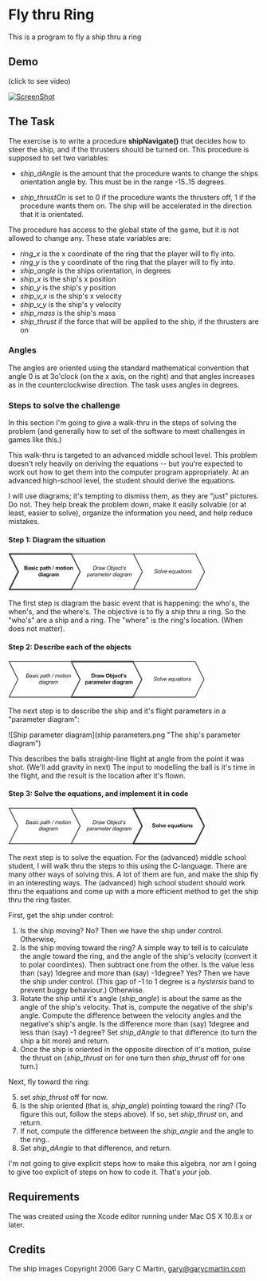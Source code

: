 Fly thru Ring
====================

This is a program to fly a ship thru a ring

Demo
------

(click to see video)

[![ScreenShot](https://i.ytimg.com/vi/ZzzNkz60B9I/hqdefault.jpg)](http://www.youtube.com/watch?v=ZzzNkz60B9I)

The Task
--------

The exercise is to write a procedure **shipNavigate()** that decides how to steer the ship, and if the thrusters should
be turned on.  This procedure is supposed to set two variables:

* *ship_dAngle*  is the amount that the procedure wants to change the ships orientation angle by.  This must be in the range  -15..15 degrees.

* *ship_thrustOn* is set to 0 if the procedure wants the thrusters off, 1 if the procedure wants them on.  The ship will be accelerated in the direction that it is orientated.

The procedure has access to the global state of the game, but it is not allowed to change any.  These
state variables are:

* *ring_x*  is the x coordinate of the ring that the player will to fly into.
* *ring_y*  is the y coordinate of the ring that the player will to fly into.
* *ship_angle* is the ships orientation, in degrees
* *ship_x*   is the ship's x position
* *ship_y*   is the ship's y position
* *ship_v_x* is the ship's x velocity
* *ship_v_y* is the ship's y velocity
* *ship_mass* is the ship's mass
* *ship_thrust* if the force that will be applied to the ship, if the thrusters are on


### Angles

The angles are oriented using the standard mathematical convention that angle 0 is at 3o'clock (on the x axis, on the right)
and that angles increases as in the counterclockwise direction.  The task uses angles in degrees.

### Steps to solve the challenge

In this section I'm going to give a walk-thru in the steps of solving the problem (and generally how to set
of the software to meet challenges in games like this.)

This walk-thru is targeted to an advanced middle school level.  This problem doesn't rely heavily on deriving the
equations -- but you're expected to work out  how to get them into the computer program appropriately.  At an advanced
high-school level, the student should derive the equations.

I will use diagrams; it's tempting to dismiss them, as they are "just" pictures.  Do not.  They help break the problem
down, make it easily solvable (or at least, easier to solve), organize the information you need, and help reduce mistakes.

#### Step 1: Diagram the situation

![Step 1](step1.png "Step 1")

The first step is diagram the basic event that is happening: the who's, the when's, and the where's.
The objective is to fly a ship thru a ring.  So the "who's" are a ship and a ring.
The "where" is the ring's location.  (When does not matter).


#### Step 2: Describe each of the objects

![Step 2](step2.png "Step 2")

The next step is to describe the ship and it's flight parameters in a "parameter diagram":

![Ship parameter diagram](ship parameters.png "The ship's parameter diagram")

This describes the balls straight-line flight at angle from the point it was shot.  (We'll add gravity in next)
The input to modelling the ball is it's time in the flight, and the result is the location after it's flown.

#### Step 3: Solve the equations, and implement it in code

![Step 3](step3.png "Step 3")

The next step is to solve the equation.  For the (advanced) middle school student, I will walk thru the steps to this
using the C-language.  There are many other ways of solving this.  A lot of them are fun, and make the ship fly in
an interesting ways.   The (advanced) high school student should work thru the equations and come up with a more
efficient method to get the ship thru the ring faster.

First, get the ship under control:

1. Is the ship moving?  No?  Then we have the ship under control.  Otherwise,
2. Is the ship moving toward the ring?  A simple way to tell is to calculate the angle toward the ring, and the angle
of the ship's velocity (convert it to polar coordintes).  Then subtract one from the other.  Is the value less than (say) 1degree and more than (say) -1degree?   Yes?  Then we have the ship under control.  (This gap of -1 to 1 degree is a _hystersis_ band to prevent buggy behaviour.)  Otherwise.
3. Rotate the ship until it's angle (*ship_angle*) is about the same as the angle of the ship's velocity.  That is, compute the negative of the ship's angle.  Compute the difference between the velocity angles and the negative's ship's angle.  Is the difference more than (say) 1degree and less than (say) -1 degree?  Set *ship_dAngle* to that difference (to turn the ship a bit more) and return.
4. Once the ship is oriented in the opposite direction of it's motion, pulse the thrust on (*ship_thrust* on for one turn then *ship_thrust* off for one turn.)


Next, fly toward the ring:

5. set *ship_thrust* off for now.
6. Is the ship oriented (that is, *ship_angle*) pointing toward the ring?  (To figure this out, follow the steps above).  If so, set *ship_thrust* on, and return.
7. If not, compute the difference between the *ship_angle* and the angle to the ring..
8. Set *ship_dAngle* to that difference, and return.


I'm not going to give explicit steps how to make this algebra, nor am I going to give too explicit of steps on how to
code it.  That's _your_ job.



Requirements
---------------
The was created using the Xcode editor running under Mac OS X 10.8.x or later. 

Credits
-------
The ship images Copyright 2006 Gary C Martin, gary@garycmartin.com
